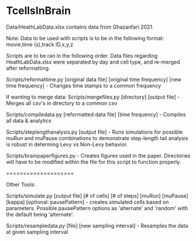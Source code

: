 # TcellsInBrain
Data/HeathLabData.xlsx contains data from Ghazanfari 2021.

Note: Data to be used with scripts is to be in the following format:
movie,time (s),track ID,x,y,z

Scripts are to be ran in the following order. Data files regarding HeathLabData.xlsx were separated by day and cell type, and re-merged after reformatting.

Scripts/reformattime.py [original data file] [original time frequency] [new time frequency] - Changes time stamps to a common frequency

If wanting to merge data:
Scripts/mergefiles.py [directory] [output file] - Merges all csv's in directory to a common csv

Scripts/compiledata.py [reformatted data file] [time frequency] - Compiles all data & analytics

Scripts/steplengthanalysis.py [output file] - Runs simulations for possible muRun and muPause combinations to demonstrate step-length tail analysis is robust in determing Levy vs Non-Levy behavior.

Scripts/brainpaperfigures.py - Creates figures used in the paper. Directories will have to be modified within the file for this script to function properly.


====================

Other Tools:

Scripts/simulate.py [output file] [# of cells] [# of steps] [muRun] [muPause] [kappa] [optional: pausePattern] - creates simulated cells based on parameters. Possible pausePattern options as 'alternate' and 'random' with the default being 'alternate'.

Scripts/resampledata.py [file] [new sampling interval] - Resamples the data at given sampling interval


